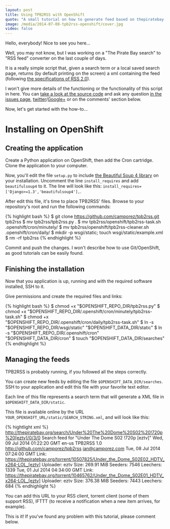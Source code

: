 ```yaml
---
layout: post
title: Using TPB2RSS with OpenShift
quote: "A small tutorial on how to generate feed based on thepiratebay.se searches using TPB2RSS (a.k.a. my new python project)"
image: /media/2014-07-08-tpb2rss-openshift/cover.jpg
video: false
---
```


Hello, everybody! Nice to see you here...

Well, you may not know, but I was working on a "The Pirate Bay search" to "RSS feed" converter on the last couple of days.

It is a really simple script that, given a search term or a local saved search page, returns (by default printing on the screen) a xml containing the feed (following [the specifications of RSS 2.0](cyber.law.harvard.edu/rss/rss.html)).

I won't give more details of the functioning or the functionality of this script in here. You can [take a look at the source code](https://github.com/camporez/tpb2rss/blob/master/tpb2rss.py) and ask any question [in the issues page](https://github.com/camporez/tpb2rss/issues), [twitter](http://twitter.com/iancamporez)/[Google+](http://google.com/+IanCamporezBrunelli) or on the comments' section below.

Now, let's get started with the how-to...

# Installing on OpenShift

## Creating the application

Create a Python application on OpenShift, then add the Cron cartridge. Clone the application to your computer.

Now, you'll edit the file `setup.py` to include [the Beautiful Soup 4 library](http://www.crummy.com/software/BeautifulSoup/) on your installation. Uncomment the line `install_requires` and add `beautifulsoup4` to it. The line will look like this: `install_requires=['Django>=1.3','beautifulsoup4'],`.

After edit this file, it's time to place TPB2RSS' files. Browse to your repository's root and run the following commands:

{% highlight bash %}
$ git clone https://github.com/camporez/tpb2rss.git tpb2rss
$ mv tpb2rss/tpb2rss.py .
$ mv tpb2rss/openshift/tpb2rss-task.sh .openshift/cron/minutely/
$ mv tpb2rss/openshift/tpb2rss-cleaner.sh .openshift/cron/daily/
$ mkdir -p wsgi/static; touch wsgi/static/example.xml
$ rm -rf tpb2rss
{% endhighlight %}

Commit and push the changes. I won't describe how to use Git/OpenShift, as good tutorials can be easily found.

## Finishing the installation

Now that you application is up, running and with the required software installed, SSH to it.

Give permissions and create the required files and links:

{% highlight bash %}
$ chmod +x "$OPENSHIFT_REPO_DIR/tpb2rss.py"
$ chmod +x "$OPENSHIFT_REPO_DIR/.openshift/cron/minutely/tpb2rss-task.sh"
$ chmod +x "$OPENSHIFT_REPO_DIR/.openshift/cron/daily/tpb2rss-task.sh"
$ ln -s "$OPENSHIFT_REPO_DIR/wsgi/static" "$OPENSHIFT_DATA_DIR/static"
$ ln -s "$OPENSHIFT_REPO_DIR/.openshift/cron" "$OPENSHIFT_DATA_DIR/cron"
$ touch "$OPENSHIFT_DATA_DIR/searches"
{% endhighlight %}

## Managing the feeds

TPB2RSS is probably running, if you followed all the steps correctly.

You can create new feeds by editing the file `$OPENSHIFT_DATA_DIR/searches`. SSH to your application and edit this file with your favorite text editor.

Each line of this file represents a search term that will generate a XML file in `$OPENSHIFT_DATA_DIR/static`.

This file is available online by the URL `YOUR_OPENSHIFT_URL/static/SEARCH_STRING.xml`, and will look like this:

{% hightlight xml %}
<rss version="2.0">
	<channel>
		<title>TPB2RSS: Under The Dome S02 !720p [eztv]</title>
		<link>http://thepiratebay.org/search/Under%20The%20Dome%20S02%20!720p%20[eztv]/0/3/0</link>
		<description>Search feed for "Under The Dome S02 !720p [eztv]"</description>
		<lastBuildDate>Wed, 09 Jul 2014 01:22:20 GMT</lastBuildDate>
		<language>en-us</language>
		<generator>TPB2RSS 1.0</generator>
		<docs>http://github.com/camporez/tpb2rss</docs>
		<webMaster>ian@camporez.com</webMaster>
			<item>
				<title>Under the Dome S02E02 HDTV x264-LOL [eztv]</title>
				<link><![CDATA[ magnet:?xt=urn:btih:9759f086c714589f9d75ad04800cf99ce2bd9b19&amp;dn=Under+the+Dome+S02E02+HDTV+x264-LOL+%5Beztv%5D&amp;tr=udp%3A%2F%2Ftracker.openbittorrent.com%3A80&amp;tr=udp%3A%2F%2Ftracker.publicbt.com%3A80&amp;tr=udp%3A%2F%2Ftracker.istole.it%3A6969&amp;tr=udp%3A%2F%2Fopen.demonii.com%3A1337 ]]></link>
				<pubDate>Tue, 08 Jul 2014 07:24:00 GMT</pubDate>
				<description>Link: https://thepiratebay.org/torrent/10507825/Under_the_Dome_S02E02_HDTV_x264-LOL_[eztv]
Uploader: eztv
Size: 269.91 MiB
Seeders: 7546
Leechers: 1339</description>
			</item>
			<item>
				<title>Under the Dome S02E01 HDTV x264-LOL [eztv]</title>
				<link><![CDATA[ magnet:?xt=urn:btih:97b265826f18f6183d12257d26d7948092c43bb0&amp;dn=Under+the+Dome+S02E01+HDTV+x264-LOL+%5Beztv%5D&amp;tr=udp%3A%2F%2Ftracker.openbittorrent.com%3A80&amp;tr=udp%3A%2F%2Ftracker.publicbt.com%3A80&amp;tr=udp%3A%2F%2Ftracker.istole.it%3A6969&amp;tr=udp%3A%2F%2Fopen.demonii.com%3A1337 ]]></link>
				<pubDate>Tue, 01 Jul 2014 04:34:00 GMT</pubDate>
				<description>Link: https://thepiratebay.org/torrent/10465762/Under_the_Dome_S02E01_HDTV_x264-LOL_[eztv]
Uploader: eztv
Size: 376.38 MiB
Seeders: 7443
Leechers: 684</description>
			</item>
	</channel>
</rss>
{% endhighlight %}

You can add this URL to your RSS client, torrent client (some of them support RSS), IFTTT (to receive a notification when a new item arrives, for example).

This is it! If you've found any problem with this tutorial, please comment below.
